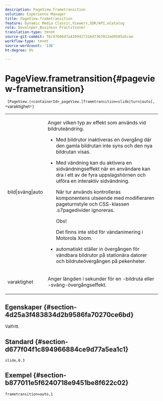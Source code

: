 ```yaml
---
description: PageView.frametransition
solution: Experience Manager
title: PageView.frametransition
feature: Dynamic Media Classic,Viewers,SDK/API,eCatalog
role: Developer,Business Practitioner
translation-type: tm+mt
source-git-commit: f6c97606d7a4209427316d7367013ad9585a5cae
workflow-type: tm+mt
source-wordcount: '136'
ht-degree: 0%

---
```



# PageView.frametransition{#pageview-frametransition}

` [PageView.|<containerId>_pageView.]frametransition=slide|turn|auto[, *`varaktighet`*]`

<table id="table_625D0EEDA21B46FEA3F5CF7DDF769B50"> 
 <tbody> 
  <tr> 
   <td colname="col1"> <p> <span class="codeph"> bild|sväng|auto</span> </p> </td> 
   <td colname="col2"> <p> Anger vilken typ av effekt som används vid bildruteändring. </p> <p> 
     <ul id="ul_4224B7C2722A4185A8BD48703D019AA1"> 
      <li id="li_8482037F8E1C4F11A84DF51790A073FE"> <p><span class="codeph"> Med </span> bildrutor inaktiveras en övergång där den gamla bildrutan inte syns och den nya bildrutan visas. </p> </li> 
      <li id="li_CE9A99564DF348D0A76AB2A5945155A5"> <p><span class="codeph"> Med </span> vändning kan du aktivera en sidvändningseffekt när en användare kan dra i ett av de fyra uppslagshörnen och utföra en interaktiv sidvändning. </p> <p>När <span class="codeph"> tur</span> används kontrolleras komponentens utseende med modifieraren <span class="codeph"> pageturnstyle</span> och CSS-klassen <span class="codeph"> .s7pagedivider</span> ignoreras. </p> <p>Obs!  <p><span class="codeph"> Det finns inte stöd för </span> vändanimering i Motorola Xoom. </p> </p> </li> 
      <li id="li_79F85B0429CD4B389399FB3823FE767F"> <p> <span class="codeph"> automatiskt </span> ställer in övergången för vändbara bildrutor på stationära datorer och bildruteövergången på pekenheter. </p> </li> 
     </ul> </p> </td> 
  </tr> 
  <tr> 
   <td colname="col1"> <p><span class="codeph"><span class="varname"> varaktighet</span></span> </p> </td> 
   <td colname="col2"> <p>Anger längden i sekunder för en <span class="codeph">-bildruta</span> eller <span class="codeph">-sväng</span>-övergångseffekt. </p> </td> 
  </tr> 
 </tbody> 
</table>

## Egenskaper {#section-4d25a3f483834d2b9586fa70270ce6bd}

Valfritt.

## Standard {#section-d677f04f1c894966884ce9d77a5ea1c1}

`slide,0.3`

## Exempel {#section-b877011e5f6240718e9451be8f622c02}

`frametransition=auto,1`
